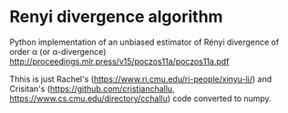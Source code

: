 # Renyi divergence algorithm
Python implementation of an unbiased estimator of Rényi divergence of order α (or α-divergence)
http://proceedings.mlr.press/v15/poczos11a/poczos11a.pdf

Thhis is just Rachel's (https://www.ri.cmu.edu/ri-people/xinyu-li/) and Crisitan's (https://github.com/cristianchallu, https://www.cs.cmu.edu/directory/cchallu) code converted to numpy.
